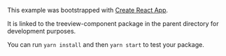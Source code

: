 This example was bootstrapped with [Create React App](https://github.com/facebook/create-react-app).

It is linked to the treeview-component package in the parent directory for development purposes.

You can run `yarn install` and then `yarn start` to test your package.
